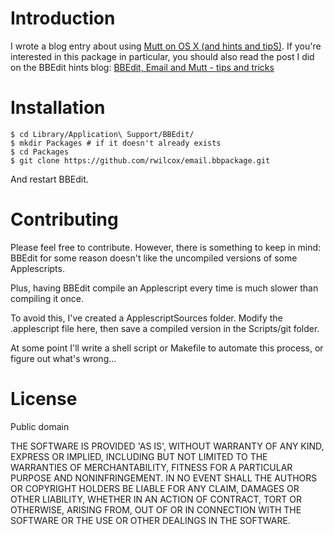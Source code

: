 Introduction
===========

I wrote a blog entry about using [Mutt on OS X (and hints and tipS)](http://rwilcox.tumblr.com/post/15025043556/using-mutt-on-os-x-tips-and-tricks). If you're interested in this package in particular, you should also read the post I did on the BBEdit hints blog: [BBEdit, Email and Mutt - tips and tricks](http://bbedit-hints.tumblr.com/post/15025116820/bbedit-email-and-mutt-tips-and-tricks)

Installation
============

    $ cd Library/Application\ Support/BBEdit/
    $ mkdir Packages # if it doesn't already exists
    $ cd Packages
    $ git clone https://github.com/rwilcox/email.bbpackage.git

And restart BBEdit.

Contributing
======================

Please feel free to contribute. However, there is something to keep in mind: BBEdit for some reason doesn't like the uncompiled versions of some Applescripts.

Plus, having BBEdit compile an Applescript every time is much slower than compiling it once.

To avoid this, I've created a ApplescriptSources folder. Modify the .applescript file here, then save a compiled version in the Scripts/git folder.

At some point I'll write a shell script or Makefile to automate this process, or figure out what's wrong...

License
================

Public domain

THE SOFTWARE IS PROVIDED 'AS IS', WITHOUT WARRANTY OF ANY KIND, EXPRESS OR IMPLIED, INCLUDING BUT NOT LIMITED TO THE WARRANTIES OF MERCHANTABILITY, FITNESS FOR A PARTICULAR PURPOSE AND NONINFRINGEMENT. IN NO EVENT SHALL THE AUTHORS OR COPYRIGHT HOLDERS BE LIABLE FOR ANY CLAIM, DAMAGES OR OTHER LIABILITY, WHETHER IN AN ACTION OF CONTRACT, TORT OR OTHERWISE, ARISING FROM, OUT OF OR IN CONNECTION WITH THE SOFTWARE OR THE USE OR OTHER DEALINGS IN THE SOFTWARE.


